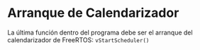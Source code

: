 # Arranque de Calendarizador

La última función dentro del programa debe ser el arranque del calendarizador de FreeRTOS: `vStartScheduler()`

